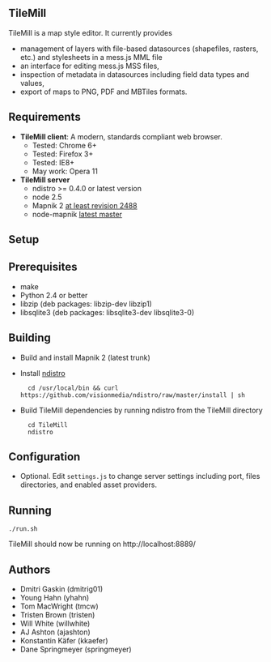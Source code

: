 TileMill
--------
TileMill is a map style editor. It currently provides

- management of layers with file-based datasources (shapefiles, rasters, etc.)
  and stylesheets in a mess.js MML file
- an interface for editing mess.js MSS files,
- inspection of metadata in datasources including field data types and values,
- export of maps to PNG, PDF and MBTiles formats.

Requirements
------------
- **TileMill client**: A modern, standards compliant web browser.
  - Tested: Chrome 6+
  - Tested: Firefox 3+
  - Tested: IE8+
  - May work: Opera 11
- **TileMill server**
  - ndistro >= 0.4.0 or latest version
  - node 2.5
  - Mapnik 2 [at least revision 2488](http://svn.mapnik.org/trunk)
  - node-mapnik [latest master](https://github.com/mapnik/node-mapnik)

Setup
-----

## Prerequisites

- make
- Python 2.4 or better
- libzip (deb packages: libzip-dev libzip1)
- libsqlite3 (deb packages: libsqlite3-dev libsqlite3-0)

## Building

- Build and install Mapnik 2 (latest trunk)
- Install [ndistro](https://github.com/visionmedia/ndistro)

        cd /usr/local/bin && curl https://github.com/visionmedia/ndistro/raw/master/install | sh

- Build TileMill dependencies by running ndistro from the TileMill directory

        cd TileMill
        ndistro

## Configuration

- Optional. Edit `settings.js` to change server settings including port, files
  directories, and enabled asset providers.

## Running

    ./run.sh

TileMill should now be running on http://localhost:8889/

Authors
-------
- Dmitri Gaskin (dmitrig01)
- Young Hahn (yhahn)
- Tom MacWright (tmcw)
- Tristen Brown (tristen)
- Will White (willwhite)
- AJ Ashton (ajashton)
- Konstantin Käfer (kkaefer)
- Dane Springmeyer (springmeyer)

